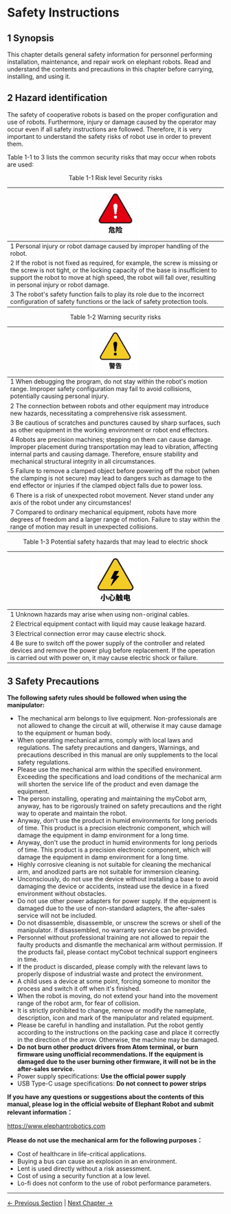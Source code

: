 # Safety Instructions

## 1 Synopsis

  This chapter details general safety information for personnel performing installation, maintenance, and repair work on elephant robots. Read and understand the contents and precautions in this chapter before carrying, installing, and using it.

## 2 Hazard identification

  The safety of cooperative robots is based on the proper configuration and use of robots. Furthermore, injury or damage caused by the operator may occur even if all safety instructions are followed. Therefore, it is very important to understand the safety risks of robot use in order to prevent them.

  Table 1-1 to 3 lists the common security risks that may occur when robots are used∶

<center>Table 1-1 Risk level Security risks</center>

| <img src="../resources/3-UserNotes/image/danger.png" title="" alt="" data-align="center">       |
| ---------------------------------------------------------------------- |
| 1 Personal injury or robot damage caused by improper handling of the robot. |
| 2 If the robot is not fixed as required, for example, the screw is missing or the screw is not tight, or the locking capacity of the base is insufficient to support the robot to move at high speed, the robot will fall over, resulting in personal injury or robot damage. |
| 3 The robot's safety function fails to play its role due to the incorrect configuration of safety functions or the lack of safety protection tools. |

<center>Table 1-2 Warning security risks</center>

| <img src="../resources/3-UserNotes/image/warning.png" title="" alt="" data-align="center">               |
| ------------------------------------------------------------------------------- |
| 1 When debugging the program, do not stay within the robot's motion range. Improper safety configuration may fail to avoid collisions, potentially causing personal injury. |
| 2 The connection between robots and other equipment may introduce new hazards, necessitating a comprehensive risk assessment. |
| 3 Be cautious of scratches and punctures caused by sharp surfaces, such as other equipment in the working environment or robot end effectors. |
| 4 Robots are precision machines; stepping on them can cause damage. Improper placement during transportation may lead to vibration, affecting internal parts and causing damage. Therefore, ensure stability and mechanical structural integrity in all circumstances. |
| 5 Failure to remove a clamped object before powering off the robot (when the clamping is not secure) may lead to dangers such as damage to the end effector or injuries if the clamped object falls due to power loss. |
| 6 There is a risk of unexpected robot movement. Never stand under any axis of the robot under any circumstances! |
| 7 Compared to ordinary mechanical equipment, robots have more degrees of freedom and a larger range of motion. Failure to stay within the range of motion may result in unexpected collisions. |

<center>Table 1-3 Potential safety hazards that may lead to electric shock</center>

| <img src="../resources/3-UserNotes/image/careful.png" title="" alt="" data-align="center"> |
| ----------------------------------------------------------------- |
| 1 Unknown hazards may arise when using non-original cables. |
| 2 Electrical equipment contact with liquid may cause leakage hazard. |
| 3 Electrical connection error may cause electric shock. |
| 4 Be sure to switch off the power supply of the controller and related devices and remove the power plug before replacement. If the operation is carried out with power on, it may cause electric shock or failure. |

## 3 Safety Precautions

**The following safety rules should be followed when using the manipulator:**

-  The mechanical arm belongs to live equipment. Non-professionals are not allowed to change the circuit at will, otherwise it may cause damage to the equipment or human body.
- When operating mechanical arms, comply with local laws and regulations. The safety precautions and dangers, Warnings, and precautions described in this manual are only supplements to the local safety regulations.
- Please use the mechanical arm within the specified environment. Exceeding the specifications and load conditions of the mechanical arm will shorten the service life of the product and even damage the equipment.
- The person installing, operating and maintaining the myCobot arm, anyway, has to be rigorously trained on safety precautions and the right way to operate and maintain the robot.
- Anyway, don't use the product in humid environments for long periods of time. This product is a precision electronic component, which will damage the equipment in damp environment for a long time.
- Anyway, don't use the product in humid environments for long periods of time. This product is a precision electronic component, which will damage the equipment in damp environment for a long time.
- Highly corrosive cleaning is not suitable for cleaning the mechanical arm, and anodized parts are not suitable for immersion cleaning.
- Unconsciously, do not use the device without installing a base to avoid damaging the device or accidents, instead use the device in a fixed environment without obstacles.
- Do not use other power adapters for power supply. If the equipment is damaged due to the use of non-standard adapters, the after-sales service will not be included.
- Do not disassemble, disassemble, or unscrew the screws or shell of the manipulator. If disassembled, no warranty service can be provided.
- Personnel without professional training are not allowed to repair the faulty products and dismantle the mechanical arm without permission. If the products fail, please contact myCobot technical support engineers in time.
- If the product is discarded, please comply with the relevant laws to properly dispose of industrial waste and protect the environment.
- A child uses a device at some point, forcing someone to monitor the process and switch it off when it's finished.
- When the robot is moving, do not extend your hand into the movement range of the robot arm, for fear of collision. 
- It is strictly prohibited to change, remove or modify the nameplate, description, icon and mark of the manipulator and related equipment.
-  Please be careful in handling and installation. Put the robot gently according to the instructions on the packing case and place it correctly in the direction of the arrow. Otherwise, the machine may be damaged.
- **Do not burn other product drivers from Atom terminal, or burn firmware using unofficial recommendations. If the equipment is damaged due to the user burning other firmware, it will not be in the after-sales service.**
- Power supply specifications: **Use the official power supply**
- USB Type-C usage specifications: **Do not connect to power strips**

**If you have any questions or suggestions about the contents of this manual, please log in the official website of Elephant Robot and submit relevant information：**

https://www.elephantrobotics.com

**Please do not use the mechanical arm for the following purposes：**

- Cost of healthcare in life-critical applications.
- Buying a bus can cause an explosion in an environment.
- Lent is used directly without a risk assessment.
- Cost of using a security function at a low level.
- Lo-fi does not conform to the use of robot performance parameters.

----
[← Previous Section](3-UserNotes.md#) | [Next Chapter →](3.2-TransportandStorage.md)